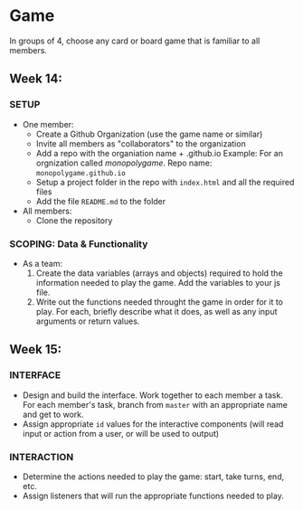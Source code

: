 # Game

In groups of 4, choose any card or board game that is familiar to all members.

## Week 14:

### SETUP
- One member: 
    - Create a Github Organization (use the game name or similar)
    - Invite all members as "collaborators" to the organization
    - Add a repo with the organiation name + .github.io
        Example: For an orgnization called *monopolygame*. Repo name: `monopolygame.github.io`
    - Setup a project folder in the repo with `index.html` and all the required files
    - Add the file `README.md` to the folder
- All members:
    - Clone the repository    

### SCOPING: Data & Functionality
- As a team:
    1. Create the data variables (arrays and objects) required to hold the information needed to play the game. Add the variables to your js file.
    2. Write out the functions needed throught the game in order for it to play. For each, briefly describe what it does, as well as any input arguments or return values.


## Week 15:

### INTERFACE
- Design and build the interface. Work together to each member a task. For each member's task, branch from `master` with an appropriate name and get to work.
- Assign appropriate `id` values for the interactive components (will read input or action from a user, or will be used to output)

### INTERACTION
- Determine the actions needed to play the game: start, take turns, end, etc.
- Assign listeners that will run the appropriate functions needed to play.


